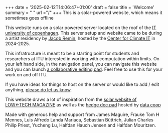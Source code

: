 +++
date = '2025-02-12T14:06:47+01:00'
draft = false
title = 'Welcome'
summary = " "
url ="/"
+++
This is a solar-powered website, which means it sometimes goes offline

This website runs on a solar powered server located on the roof of the [IT university of copenhagen](https://itu.dk/). This server setup and website came to be during a artist residency by [Jacob Remin](https://www.jacobremin.com/), hosted by the [Center for Climate IT](https://ccit.itu.dk/) in 2024-2025.

This infratructure is meant to be a starting point for students and researchers at ITU interested in working with computation within limits. On your left hand side, in the navigation panel, you can navigate this website and you can launch [a collaborative editing pad](solar.itu.dk/pad). Feel free to use this for your work on and off ITU.

If you have ideas for things to host on the server or would like to add / edit anything, [please do let us know](mailto:admin@solar.itu.dk).

This website draws a lot of inspiration from the [solar website of LOW←TECH MAGAZINE](https://solar.lowtechmagazine.com/) as well as the [hedge doc pad](https://pad.data.coop/) hosted by [data coop](https://data.coop/)

Made with generous help and support from James Maguire, Frauke Tom H Mennes, Luis Alfredo Landa Mariaca, Sebastian Büttrich, Julian Charles Philip Priest, Yucheng Lu, Halfdan Hauch Jensen and Halfdan Mouritzen.
